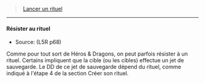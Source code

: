 ﻿---
!GenericItem
Name: Résister au rituel
Source: (L5R p68)
Id: l5r_rituals_hd.md#résister-au-rituel
ParentLink: l5r_rituals_hd.md#lancer-un-rituel
ParentName: Lancer un rituel
NameLevel: 4
Attributes: {}
AttributesDictionary: >+
  {}

---
> [Lancer un rituel](hd_l5r_rituals.md)

---

#### Résister au rituel

- Source: (L5R p68)

Comme pour tout sort de Héros & Dragons, on peut parfois résister à un rituel. Certains impliquent que la cible (ou les cibles) effectue un jet de sauvegarde. Le DD de ce jet de sauvegarde dépend du rituel, comme indiqué à l'étape 4 de la section Créer son rituel.


